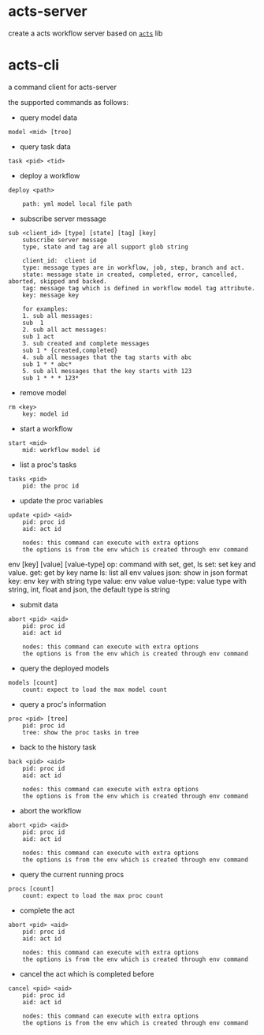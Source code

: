 # acts-server
create a acts workflow server based on  [`acts`](https://github.com/yaojianpin/acts) lib

# acts-cli
a command client for acts-server

the supported commands as follows:

* query model data
```
model <mid> [tree]
```

* query task data
```
task <pid> <tid>
```

* deploy a workflow
```
deploy <path>
    
    path: yml model local file path
```

* subscribe server message
```
sub <client_id> [type] [state] [tag] [key]
    subscribe server message
    type, state and tag are all support glob string

    client_id:  client id
    type: message types are in workflow, job, step, branch and act.
    state: message state in created, completed, error, cancelled, aborted, skipped and backed.
    tag: message tag which is defined in workflow model tag attribute.
    key: message key

    for examples:
    1. sub all messages:
    sub  1
    2. sub all act messages:
    sub 1 act
    3. sub created and complete messages
    sub 1 * {created,completed}
    4. sub all messages that the tag starts with abc
    sub 1 * * abc*
    5. sub all messages that the key starts with 123
    sub 1 * * * 123*
```
* remove model
```
rm <key>
    key: model id
```

* start a workflow
```
start <mid>
    mid: workflow model id
```

* list a proc's tasks
```
tasks <pid>
    pid: the proc id
```

* update the proc variables
```
update <pid> <aid>
    pid: proc id
    aid: act id

    nodes: this command can execute with extra options
    the options is from the env which is created through env command
```
env <op> [key] [value] [value-type]
    op: command with set, get, ls
            set: set key and value.
            get: get by key name
            ls: list all env values
            json: show in json format
    key: env key with string type
    value: env value
    value-type: value type with string, int, float and json, the default type is string

* submit data
```
abort <pid> <aid>
    pid: proc id
    aid: act id

    nodes: this command can execute with extra options
    the options is from the env which is created through env command
```

* query the deployed models
```
models [count]
    count: expect to load the max model count
```

* query a proc's information
```
proc <pid> [tree]
    pid: proc id
    tree: show the proc tasks in tree
```

*  back to the history task
```
back <pid> <aid>
    pid: proc id
    aid: act id

    nodes: this command can execute with extra options
    the options is from the env which is created through env command
```
* abort the workflow
```
abort <pid> <aid>
    pid: proc id
    aid: act id

    nodes: this command can execute with extra options
    the options is from the env which is created through env command
```

* query the current running procs
```
procs [count]
    count: expect to load the max proc count
```
* complete the act
```
abort <pid> <aid>
    pid: proc id
    aid: act id

    nodes: this command can execute with extra options
    the options is from the env which is created through env command
```

* cancel the act which is completed before
```
cancel <pid> <aid>
    pid: proc id
    aid: act id

    nodes: this command can execute with extra options
    the options is from the env which is created through env command
```


